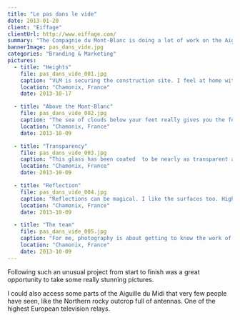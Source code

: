 ```yaml
---
title: "Le pas dans le vide"
date: 2013-01-20
client: "Eiffage"
clientUrl: http://www.eiffage.com/
summary: "The Compagnie du Mont-Blanc is doing a lot of work on the Aiguille du Midi in Chamonix. Eiffage asked me to follow the construction of a glass cube allowing visitors to experience heights."
bannerImage: pas_dans_vide.jpg
categories: "Branding & Marketing"
pictures:
  - title: "Heights"
    file: pas_dans_vide_001.jpg
    caption: "VLM is securing the construction site. I feel at home with those guys. They are in love with heights and not afraid of them at all."
    location: "Chamonix, France"
    date: 2013-10-17

  - title: "Above the Mont-Blanc"
    file: pas_dans_vide_002.jpg
    caption: "The sea of clouds below your feet really gives you the feeling you are flying. Using a fish-eye lens accentuates the feeling."
    location: "Chamonix, France"
    date: 2013-10-09

  - title: "Transparency"
    file: pas_dans_vide_003.jpg
    caption: "This glass has been coated  to be nearly as transparent as my camera lens. I must say I am impressed by the near invisibility of the cube."
    location: "Chamonix, France"
    date: 2013-10-09

  - title: "Reflection"
    file: pas_dans_vide_004.jpg
    caption: "Reflections can be magical. I like the surfaces too. High precision technologies are at work here."
    location: "Chamonix, France"
    date: 2013-10-09

  - title: "The team"
    file: pas_dans_vide_005.jpg
    caption: "For me, photography is about getting to know the work of others and respect it as much as they often respect mine. This group picture is my way to thank those guys."
    location: "Chamonix, France"
    date: 2013-10-09
---
```


Following such an unusual project from start to finish was a great opportunity to take some really stunning pictures.

I could also access some parts of the Aiguille du Midi that very few people have seen, like the Northern rocky outcrop full of antennas. One of the highest European television relays.
